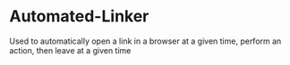 # Automated-Linker
Used to automatically open a link in a browser at a given time, perform an action, then leave at a given time
